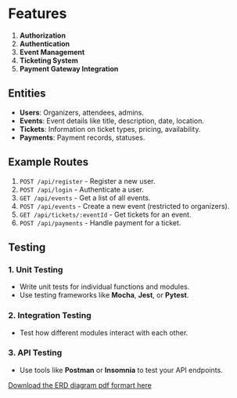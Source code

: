 # Features

1. **Authorization**
2. **Authentication**
3. **Event Management**
4. **Ticketing System**
5. **Payment Gateway Integration**

## Entities

- **Users**: Organizers, attendees, admins.
- **Events**: Event details like title, description, date, location.
- **Tickets**: Information on ticket types, pricing, availability.
- **Payments**: Payment records, statuses.

## Example Routes

1. `POST /api/register` - Register a new user.
2. `POST /api/login` - Authenticate a user.
3. `GET /api/events` - Get a list of all events.
4. `POST /api/events` - Create a new event (restricted to organizers).
5. `GET /api/tickets/:eventId` - Get tickets for an event.
6. `POST /api/payments` - Handle payment for a ticket.

## Testing

### 1. Unit Testing
- Write unit tests for individual functions and modules.
- Use testing frameworks like **Mocha**, **Jest**, or **Pytest**.

### 2. Integration Testing
- Test how different modules interact with each other.

### 3. API Testing
- Use tools like **Postman** or **Insomnia** to test your API endpoints.

[Download the ERD diagram pdf formart here](https://github.com/user-attachments/files/16923283/events.pdf)

